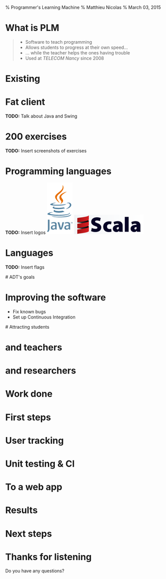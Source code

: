 % Programmer's Learning Machine
% Matthieu Nicolas
% March 03, 2015

# What is PLM

> - Software to teach programming
> - Allows students to progress at their own speed...
> - ... while the teacher helps the ones having trouble
> - Used at *TELECOM Nancy* since 2008 

# Existing

# Fat client

**TODO:** Talk about Java and Swing

# 200 exercises

**TODO:** Insert screenshots of exercises

# Programming languages

**TODO:** Insert logos
![Java's logo](img/java.png)
![Scala's logo](img/scala.png)

# Languages

**TODO:** Insert flags

# ADT's goals

# Improving the software

- Fix known bugs
- Set up Continuous Integration

# Attracting students

# and teachers

# and researchers

# Work done

# First steps

# User tracking

# Unit testing & CI

# To a web app

# Results

# Next steps

# Thanks for listening

Do you have any questions?